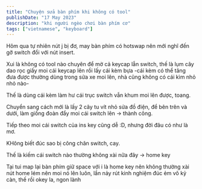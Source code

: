 ```yaml
---
title: "Chuyện sửa bàn phím khi không có tool"
publishDate: "17 May 2023"
description: "khi người ngèo chơi bàn phím cơ"
tags: ["vietnamese", "keyboard"]
---
```


Hôm qua tự nhiên nút j bị đơ, may bàn phím có hotswap nên mới nghĩ đến gỡ switch đổi với nút insert.

Xui là không có tool nào chuyên để mờ cả keycap lẫn switch, thế là lụm cây dao rọc giấy moi cái keycap lên rồi lấy cái kèm bựa -cái kèm có thể tăng đưa được thường dùng trong sửa xe moi lên, nhà cũng không có cái kìm nhỏ nhỏ nào-

Thế là dùng cái kèm làm hư cái trục switch vẫn khum moi lên được, toang.

Chuyển sang cách mới là lấy 2 cây tu vít nhỏ sửa đồ điện, để bên trên và dưới, làm giống đoàn đẩy moi cái switch lên -> thành công.

Tiếp theo moi cái switch của ins key cũng dễ :D, nhưng đời đâu có như là mơ.

KHông biết đúc sao bị công chân switch, cay.

Thế là kiếm cái switch nào thường không xài nữa đây -> home key

Tại tui map lại bàn phím giữ space với i là home key nên không thường xài nút home lém nên moi nó lên luôn, lần nảy rút kinh nghiệm đúc ẻm vô kỷ càn, thế rồi okey la, ngon lành
